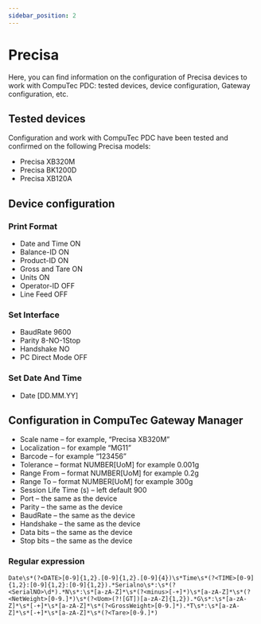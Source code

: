 ```yaml
---
sidebar_position: 2
---
```


# Precisa

Here, you can find information on the configuration of Precisa devices to work with CompuTec PDC: tested devices, device configuration, Gateway configuration, etc.

## Tested devices

Configuration and work with CompuTec PDC have been tested and confirmed on the following Precisa models:

- Precisa XB320M
- Precisa BK1200D
- Precisa XB120A

## Device configuration

### Print Format

- Date and Time ON
- Balance-ID ON
- Product-ID ON
- Gross and Tare ON
- Units ON
- Operator-ID OFF
- Line Feed OFF

### Set Interface

- BaudRate 9600
- Parity 8-NO-1Stop
- Handshake NO
- PC Direct Mode OFF

### Set Date And Time

- Date \[DD.MM.YY\]

## Configuration in CompuTec Gateway Manager

- Scale name – for example, “Precisa XB320M”
- Localization – for example “MG11”
- Barcode – for example “123456”
- Tolerance – format NUMBER\[UoM\] for example 0.001g
- Range From – format NUMBER\[UoM\] for example 0.2g
- Range To – format NUMBER\[UoM\] for example 300g
- Session Life Time (s) – left default 900
- Port – the same as the device
- Parity – the same as the device
- BaudRate – the same as the device
- Handshake – the same as the device
- Data bits – the same as the device
- Stop bits – the same as the device

### Regular expression

```regex
Date\s*(?<DATE>[0-9]{1,2}.[0-9]{1,2}.[0-9]{4})\s*Time\s*(?<TIME>[0-9]{1,2}:[0-9]{1,2}:[0-9]{1,2}).*Serialno\s*:\s*(?<SerialNO>\d*).*N\s*:\s*[a-zA-Z]*\s*(?<minus>[-+]*)\s*[a-zA-Z]*\s*(?<NetWeight>[0-9.]*)\s*(?<Uom>(?![GT])[a-zA-Z]{1,2}).*G\s*:\s*[a-zA-Z]*\s*[-+]*\s*[a-zA-Z]*\s*(?<GrossWeight>[0-9.]*).*T\s*:\s*[a-zA-Z]*\s*[-+]*\s*[a-zA-Z]*\s*(?<Tare>[0-9.]*)
```
